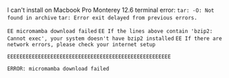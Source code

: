 I can't install on Macbook Pro Monterey 12.6
terminal error:
`tar: -O: Not found in archive`
`tar: Error exit delayed from previous errors.`

`EE micromamba download failed`
`EE If the lines above contain 'bzip2: Cannot exec', your system doesn't have bzip2 installed`
`EE If there are network errors, please check your internet setup`

`EEEEEEEEEEEEEEEEEEEEEEEEEEEEEEEEEEEEEEEEEEEEEEEEEEEEE`

`ERROR: micromamba download failed`

